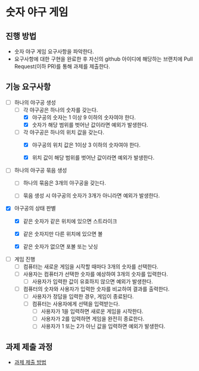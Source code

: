 # 숫자 야구 게임
## 진행 방법
* 숫자 야구 게임 요구사항을 파악한다.
* 요구사항에 대한 구현을 완료한 후 자신의 github 아이디에 해당하는 브랜치에 Pull Request(이하 PR)를 통해 과제를 제출한다.

## 기능 요구사항
* [ ] 하나의 야구공 생성
  * [ ] 각 야구공은 하나의 숫자를 갖는다.
    * [x] 야구공의 숫자는 1 이상 9 이하의 숫자여야 한다.
    * [x] 숫자가 해당 범위를 벗어난 값이라면 예외가 발생한다.
  * [ ] 각 야구공은 하나의 위치 값을 갖는다.
    * [x] 야구공의 위치 값은 1이상 3 이하의 숫자여야 한다.
    * [x] 위치 값이 해당 범위를 벗어난 값이라면 예외가 발생한다.


* [ ] 하나의 야구공 묶음 생성
  * [ ] 하나의 묶음은 3개의 야구공을 갖는다.
  * [ ] 묶음 생성 시 야구공의 숫자가 3개가 아니라면 예외가 발생한다.


* [x] 야구공의 상태 판별
  * [x] 같은 숫자가 같은 위치에 있으면 스트라이크
  * [x] 같은 숫자지만 다른 위치에 있으면 볼
  * [x] 같은 숫자가 없으면 포볼 또는 낫싱


* [ ] 게임 진행
  * [ ] 컴퓨터는 새로운 게임을 시작할 때마다 3개의 숫자를 선택한다.
  * [ ] 사용자는 컴퓨터가 선택한 숫자를 예상하여 3개의 숫자를 입력한다.
    * [ ] 사용자가 입력한 값이 유효하지 않으면 예외가 발생한다.
  * [ ] 컴퓨터의 숫자와 사용자가 입력한 숫자를 비교하여 결과를 출력한다.
    * [ ] 사용자가 정답을 입력한 경우, 게임이 종료된다.
    * [ ] 컴퓨터는 사용자에게 선택을 입력받는다.
      * [ ] 사용자가 1을 입력하면 새로운 게임을 시작한다.
      * [ ] 사용자가 2를 입력하면 게임을 완전히 종료한다.
      * [ ] 사용자가 1 또는 2가 아닌 값을 입력하면 예외가 발생한다.

## 과제 제출 과정
* [과제 제출 방법](https://github.com/next-step/nextstep-docs/tree/master/precourse)
